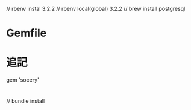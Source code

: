 // rbenv instal 3.2.2
// rbenv local(global) 3.2.2
// brew install postgresql

# Gemfile
# 追記
gem 'socery'
#
// bundle install


